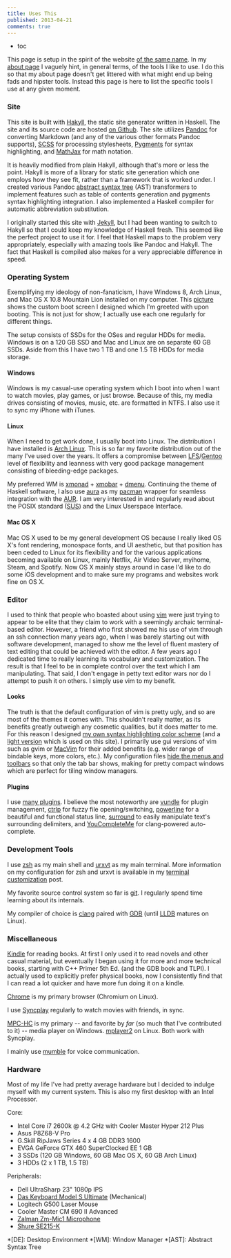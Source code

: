 ```yaml
---
title: Uses This
published: 2013-04-21
comments: true
---
```


* toc

This page is setup in the spirit of the website [of the same name](http://usesthis.com/). In my [about page](/about) I vaguely hint, in general terms, of the tools I like to use. I do this so that my about page doesn't get littered with what might end up being fads and hipster tools. Instead this page is here to list the specific tools I use at any given moment.

### Site

This site is built with [Hakyll](http://jaspervdj.be/hakyll/), the static site generator written in Haskell. The site and its source code are hosted [on Github](https://github.com/blaenk/blaenk.github.io). The site utilizes [Pandoc](http://johnmacfarlane.net/pandoc/) for converting Markdown (and any of the various other formats Pandoc supports), [SCSS](http://sass-lang.com/) for processing stylesheets, [Pygments](http://pygments.org/) for syntax highlighting, and [MathJax](http://www.mathjax.org/) for math notation.

It is heavily modified from plain Hakyll, although that's more or less the point. Hakyll is more of a library for static site generation which one employs how they see fit, rather than a framework that is worked under. I created various Pandoc [abstract syntax tree](http://en.wikipedia.org/wiki/Abstract_syntax_tree) (AST) transformers to implement features such as table of contents generation and pygments syntax highlighting integration. I also implemented a Haskell compiler for automatic abbreviation substitution.

I originally started this site with [Jekyll](http://jekyllrb.com/), but I had been wanting to switch to Hakyll so that I could keep my knowledge of Haskell fresh. This seemed like the perfect project to use it for. I feel that Haskell maps to the problem very appropriately, especially with amazing tools like Pandoc and Hakyll. The fact that Haskell is compiled also makes for a very appreciable difference in speed.

### Operating System

Exemplifying my ideology of non-fanaticism, I have Windows 8, Arch Linux, and Mac OS X 10.8 Mountain Lion installed on my computer. This [picture](http://i.imgur.com/Xa5suXo.jpg) shows the custom boot screen I designed which I'm greeted with upon booting. This is not just for show; I actually use each one regularly for different things.

The setup consists of SSDs for the OSes and regular HDDs for media. Windows is on a 120 GB SSD and Mac and Linux are on separate 60 GB SSDs. Aside from this I have two 1 TB and one 1.5 TB HDDs for media storage.

#### Windows

Windows is my casual-use operating system which I boot into when I want to watch movies, play games, or just browse. Because of this, my media drives consisting of movies, music, etc. are formatted in NTFS. I also use it to sync my iPhone with iTunes.

#### Linux

When I need to get work done, I usually boot into Linux. The distribution I have installed is [Arch Linux](http://www.archlinux.org/). This is so far my favorite distribution out of the many I've used over the years. It offers a compromise between [LFS](http://www.linuxfromscratch.org/index.html)/[Gentoo](http://www.gentoo.org/) level of flexibility and leanness with very good package management consisting of bleeding-edge packages.

My preferred WM is [xmonad](http://xmonad.org/) + [xmobar](https://github.com/jaor/xmobar) + [dmenu](http://tools.suckless.org/dmenu/). Continuing the theme of Haskell software, I also use [aura](https://github.com/fosskers/aura) as my [pacman](https://wiki.archlinux.org/index.php/Pacman) wrapper for seamless integration with the [AUR](https://wiki.archlinux.org/index.php/Arch_User_Repository). I am very interested in and regularly read about the POSIX standard ([SUS](http://en.wikipedia.org/wiki/Single_UNIX_Specification)) and the Linux Userspace Interface.

#### Mac OS X

Mac OS X used to be my general development OS because I really liked OS X's font rendering, monospace fonts, and UI aesthetic, but that position has been ceded to Linux for its flexibility and for the various applications becoming available on Linux, mainly Netflix, Air Video Server, myihome, Steam, and Spotify. Now OS X mainly stays around in case I'd like to do some iOS development and to make sure my programs and websites work fine on OS X.

### Editor

I used to think that people who boasted about using [vim](http://en.wikipedia.org/wiki/Vim_(text_editor)) were just trying to appear to be elite that they claim to work with a seemingly archaic terminal-based editor. However, a friend who first showed me his use of vim through an ssh connection many years ago, when I was barely starting out with software development, managed to show me the level of fluent mastery of text editing that could be achieved with the editor. A few years ago I dedicated time to really learning its vocabulary and customization. The result is that I feel to be in complete control over the text which I am manipulating. That said, I don't engage in petty text editor wars nor do I attempt to push it on others. I simply use vim to my benefit.

#### Looks

The truth is that the default configuration of vim is pretty ugly, and so are most of the themes it comes with. This shouldn't really matter, as its benefits greatly outweigh any cosmetic qualities, but it does matter to me. For this reason I designed [my own syntax highlighting color scheme](https://github.com/blaenk/dots/blob/master/vim/vim.ln/colors/blaenk.vim) (and a [light version](https://github.com/blaenk/dots/blob/master/vim/vim.ln/colors/blaenklight.vim) which is used on this site). I primarily use gui versions of vim such as gvim or [MacVim](https://code.google.com/p/macvim/) for their added benefits (e.g. wider range of bindable keys, more colors, etc.). My configuration files [hide the menus and toolbars](https://github.com/blaenk/dots/blob/master/vim/gvimrc.ln#L2-L4) so that only the tab bar shows, making for pretty compact windows which are perfect for tiling window managers.

#### Plugins

I use [many plugins](https://github.com/blaenk/dots/blob/master/vim/vim.ln/conf/bundles.vim). I believe the most noteworthy are [vundle](https://github.com/gmarik/vundle) for plugin management, [ctrlp](http://kien.github.io/ctrlp.vim/) for fuzzy file opening/switching, [powerline](https://github.com/Lokaltog/vim-powerline) for a beautiful and functional status line, [surround](https://github.com/tpope/vim-surround) to easily manipulate text's surrounding delimiters, and [YouCompleteMe](http://valloric.github.io/YouCompleteMe/) for clang-powered auto-complete.

### Development Tools

I use [zsh](http://en.wikipedia.org/wiki/Z_shell) as my main shell and [urxvt](http://en.wikipedia.org/wiki/Rxvt-unicode) as my main terminal. More information on my configuration for zsh and urxvt is available in my [terminal customization](/posts/terminal-customization/) post.

My favorite source control system so far is [git](http://git-scm.com/). I regularly spend time learning about its internals.

My compiler of choice is [clang](http://clang.llvm.org/) paired with [GDB](http://www.gnu.org/software/gdb/) (until [LLDB](http://lldb.llvm.org/) matures on Linux).

### Miscellaneous

[Kindle](http://amzn.com/B007HCCNJU) for reading books. At first I only used it to read novels and other casual material, but eventually I began using it for more and more technical books, starting with C++ Primer 5th Ed. (and the GDB book and TLPI). I actually used to explicitly prefer physical books, now I consistently find that I can read a lot quicker and have more fun doing it on a kindle. 

[Chrome](https://www.google.com/intl/en/chrome/browser/) is my primary browser (Chromium on Linux).

I use [Syncplay](http://syncplay.pl/) regularly to watch movies with friends, in sync.

[MPC-HC](http://mpc-hc.org/) is my primary -- and favorite by _far_ (so much that I've contributed to it) -- media player on Windows. [mplayer2](http://www.mplayer2.org/) on Linux. Both work with Syncplay.

I mainly use [mumble](http://mumble.info/) for voice communication.

### Hardware

Most of my life I've had pretty average hardware but I decided to indulge myself with my current system. This is also my first desktop with an Intel Processor.

Core:

* Intel Core i7 2600k @ 4.2 GHz with Cooler Master Hyper 212 Plus
* Asus P8Z68-V Pro
* G.Skill RipJaws Series 4 x 4 GB DDR3 1600
* EVGA GeForce GTX 460 SuperClocked EE 1 GB
* 3 SSDs (120 GB Windows, 60 GB Mac OS X, 60 GB Arch Linux)
* 3 HDDs (2 x 1 TB, 1.5 TB)

Peripherals:

* Dell UltraSharp 23" 1080p IPS
* [Das Keyboard Model S Ultimate](http://www.daskeyboard.com/model-s-ultimate/) (Mechanical)
* Logitech G500 Laser Mouse
* Cooler Master CM 690 II Advanced
* [Zalman Zm-Mic1 Microphone](http://amzn.com/B00029MTMQ)
* [Shure SE215-K](http://amzn.com/B004PNZFZ8)

*[DE]: Desktop Environment
*[WM]: Window Manager
*[AST]: Abstract Syntax Tree
